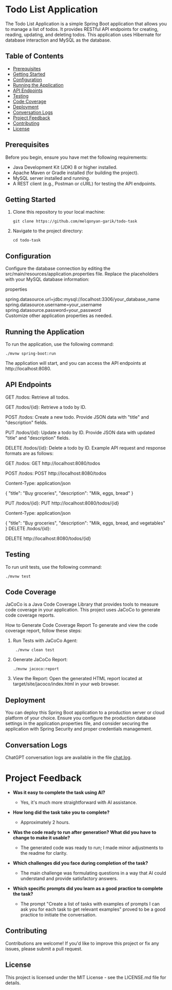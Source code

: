 # Todo List Application

The Todo List Application is a simple Spring Boot application that allows you to manage a list of todos. It provides RESTful API endpoints for creating, reading, updating, and deleting todos. This application uses Hibernate for database interaction and MySQL as the database.

## Table of Contents

- [Prerequisites](#prerequisites)
- [Getting Started](#getting-started)
- [Configuration](#configuration)
- [Running the Application](#running-the-application)
- [API Endpoints](#api-endpoints)
- [Testing](#testing)
- [Code Coverage](#code-coverage)
- [Deployment](#deployment)
- [Conversation Logs](#conversation-logs)
- [Project Feedback](#project-feedback)
- [Contributing](#contributing)
- [License](#license)

## Prerequisites

Before you begin, ensure you have met the following requirements:

- Java Development Kit (JDK) 8 or higher installed.
- Apache Maven or Gradle installed (for building the project).
- MySQL server installed and running.
- A REST client (e.g., Postman or cURL) for testing the API endpoints.

## Getting Started

1. Clone this repository to your local machine:

   ```shell
   git clone https://github.com/melqonyan-garik/todo-task
   ```
   
2. Navigate to the project directory:
   ```shell
   cd todo-task 
   ```

## Configuration

Configure the database connection by editing the src/main/resources/application.properties file. Replace the placeholders with your MySQL database information:

properties

spring.datasource.url=jdbc:mysql://localhost:3306/your_database_name
spring.datasource.username=your_username  
spring.datasource.password=your_password  
Customize other application properties as needed.

## Running the Application
To run the application, use the following command:
   ```shell
./mvnw spring-boot:run
   ```                  

The application will start, and you can access the API endpoints at http://localhost:8080.

## API Endpoints

GET /todos: Retrieve all todos.

GET /todos/{id}: Retrieve a todo by ID.

POST /todos: Create a new todo. Provide JSON data with "title" and "description" fields.

PUT /todos/{id}: Update a todo by ID. Provide JSON data with updated "title" and "description" fields.

DELETE /todos/{id}: Delete a todo by ID.
Example API request and response formats are as follows:

GET /todos:
GET http://localhost:8080/todos

POST /todos:
POST http://localhost:8080/todos

Content-Type: application/json

{
"title": "Buy groceries",
"description": "Milk, eggs, bread"
}

PUT /todos/{id}:
PUT http://localhost:8080/todos/{id}

Content-Type: application/json

{
"title": "Buy groceries",
"description": "Milk, eggs, bread, and vegetables"
}
DELETE /todos/{id}:

DELETE http://localhost:8080/todos/{id}

## Testing

To run unit tests, use the following command:
````shell
./mvnw test
````

## Code Coverage

JaCoCo is a Java Code Coverage Library that provides tools to measure code coverage in your application. This project uses JaCoCo to generate code coverage reports.

How to Generate Code Coverage Report
To generate and view the code coverage report, follow these steps:

1. Run Tests with JaCoCo Agent:
   ```shell
    ./mvnw clean test
   ```
2. Generate JaCoCo Report:
   ```shell
   ./mvnw jacoco:report
   ```
3. View the Report:
   Open the generated HTML report located at target/site/jacoco/index.html in your web browser.

## Deployment

You can deploy this Spring Boot application to a production server or cloud platform of your choice. Ensure you configure the production database settings in the application.properties file, and consider securing the application with Spring Security and proper credentials management.
## Conversation Logs

ChatGPT conversation logs are available in the file [chat.log](src/main/resources/chat.log).
# Project Feedback

- **Was it easy to complete the task using AI?**
   - Yes, it's much more straightforward with AI assistance.

- **How long did the task take you to complete?**
   - Approximately 2 hours.

- **Was the code ready to run after generation? What did you have to change to make it usable?**
   - The generated code was ready to run; I made minor adjustments to the readme for clarity.

- **Which challenges did you face during completion of the task?**
   - The main challenge was formulating questions in a way that AI could understand and provide satisfactory answers.

- **Which specific prompts did you learn as a good practice to complete the task?**
   - The prompt "Create a list of tasks with examples of prompts I can ask you for each task to get relevant examples" proved to be a good practice to initiate the conversation.

## Contributing

Contributions are welcome! If you'd like to improve this project or fix any issues, please submit a pull request.

## License

This project is licensed under the MIT License - see the LICENSE.md file for details.